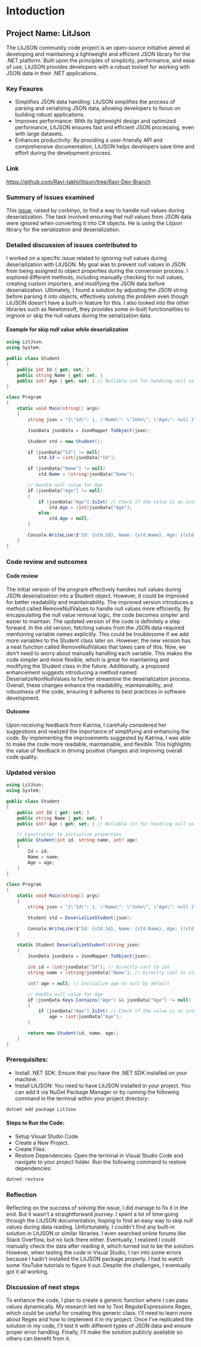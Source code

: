 # Intoduction
## Project Name: LitJson
The LitJSON community code project is an open-source initiative aimed at developing and maintaining a lightweight and efficient JSON library for the .NET platform. Built upon the principles of simplicity, performance, and ease of use, LitJSON provides developers with a robust toolset for working with JSON data in their .NET applications.
### Key Feaures
* Simplifies JSON data handling: LitJSON simplifies the process of parsing and serializing JSON data, allowing developers to focus on building robust applications.
* Improves performance: With its lightweight design and optimized performance, LitJSON ensures fast and efficient JSON processing, even with large datasets.
* Enhances productivity: By providing a user-friendly API and comprehensive documentation, LitJSON helps developers save time and effort during the development process.
### Link
https://github.com/Ravi-takhi/litjson/tree/Ravi-Dev-Branch
### Summary of issues examined
This [issue](https://github.com/LitJSON/litjson/issues/121), raised by corbinyo, to find a way to handle null values during deserialization. The task involved ensuring that null values from JSON data were ignored when converting it into C# objects. He is using the Litjson library for the serialization and deserialization.
### Detailed discussion of issues contributed to
I worked on a specific issue related to ignoring null values during deserialization with LitJSON. My goal was to prevent null values in JSON from being assigned to object properties during the conversion process. I explored different methods, including manually checking for null values, creating custom importers, and modifying the JSON data before deserialization. Ultimately, I found a solution by adjusting the JSON string before parsing it into objects, effectively solving the problem even though LitJSON doesn't have a built-in feature for this. I also looked into the other libraries such as Newtonsoft, they provides some in-built functionalities to ingnore or skip the null values during the serialization data.
#### Example for skip null value while deserialization
``` csharp
using LitJson;
using System;

public class Student
{
    public int Id { get; set; }
    public string Name { get; set; }
    public int? Age { get; set; } // Nullable int for handling null values
}

class Program
{
    static void Main(string[] args)
    {
        string json = "{\"Id\": 1, \"Name\": \"John\", \"Age\": null }"; // JSON string with null value for Age

        JsonData jsonData = JsonMapper.ToObject(json);

        Student std = new Student();

        if (jsonData["Id"] != null)
            std.Id = (int)jsonData["Id"];

        if (jsonData["Name"] != null)
            std.Name = (string)jsonData["Name"];

        // Handle null value for Age
        if (jsonData["Age"] != null)
        {
            if (jsonData["Age"].IsInt) // Check if the value is an integer
                std.Age = (int)jsonData["Age"];
            else
                std.Age = null;
        }

        Console.WriteLine($"Id: {std.Id}, Name: {std.Name}, Age: {(std.Age.HasValue ? std.Age.ToString() : "N/A")}");
    }
}
```
### Code review and outcomes
#### Code review
The initial version of the program effectively handles null values during JSON deserialization into a Student object. However, it could be improved for better readability and maintainability. The improved version introduces a method called RemoveNullValues to handle null values more efficiently. By encapsulating the null value removal logic, the code becomes simpler and easier to maintain. The updated version of the code is definitely a step forward. In the old version, fetching values from the JSON data required mentioning variable names explicitly. This could be troublesome if we add more variables to the Student class later on. However, the new version has a neat function called RemoveNullValues that takes care of this. Now, we don't need to worry about manually handling each variable. This makes the code simpler and more flexible, which is great for maintaining and modifying the Student class in the future. Additionally, a proposed enhancement suggests introducing a method named DeserializeNonNullValues to further streamline the deserialization process. Overall, these changes enhance the readability, maintainability, and robustness of the code, ensuring it adheres to best practices in software development.
#### Outcome
Upon receiving feedback from Katrina, I carefully considered her suggestions and realized the importance of simplifying and enhancing the code. By implementing the improvements suggested by Katrina, I was able to make the code more readable, maintainable, and flexible. This highlights the value of feedback in driving positive changes and improving overall code quality.
### Updated version
``` csharp
using LitJson;
using System;

public class Student
{
    public int Id { get; set; }
    public string Name { get; set; }
    public int? Age { get; set; } // Nullable int for handling null values

    // Constructor to initialize properties
    public Student(int id, string name, int? age)
    {
        Id = id;
        Name = name;
        Age = age;
    }
}

class Program
{
    static void Main(string[] args)
    {
        string json = "{\"Id\": 1, \"Name\": \"John\", \"Age\": null }"; // JSON string with null value for Age

        Student std = DeserializeStudent(json);

        Console.WriteLine($"Id: {std.Id}, Name: {std.Name}, Age: {(std.Age.HasValue ? std.Age.ToString() : "N/A")}");
    }

    static Student DeserializeStudent(string json)
    {
        JsonData jsonData = JsonMapper.ToObject(json);

        int id = (int)jsonData["Id"]; // Directly cast to int
        string name = (string)jsonData["Name"]; // Directly cast to string

        int? age = null; // Initialize age to null by default

        // Handle null value for Age
        if (jsonData.Keys.Contains("Age") && jsonData["Age"] != null)
        {
            if (jsonData["Age"].IsInt) // Check if the value is an integer
                age = (int)jsonData["Age"];
        }

        return new Student(id, name, age);
    }
}
```
### Prerequisites:
* Install .NET SDK: Ensure that you have the .NET SDK installed on your machine. 
* Install LitJSON: You need to have LitJSON installed in your project. You can add it via NuGet Package Manager or by running the following command in the terminal within your project directory:
``` csharp
dotnet add package LitJson
```
#### Steps to Run the Code:
* Setup Visual Studio Code.
* Create a New Project.
* Create Files.
* Restore Dependencies: Open the terminal in Visual Studio Code and navigate to your project folder. Run the following command to restore dependencies:
``` csharp
dotnet restore
```
### Reflection
Reflecting on the success of solving the issue, I did manage to fix it in the end. But it wasn't a straightforward journey. I spent a lot of time going through the LitJSON documentation, hoping to find an easy way to skip null values during data reading. Unfortunately, I couldn't find any built-in solution in LitJSON or similar libraries. I even searched online forums like Stack Overflow, but no luck there either. Eventually, I realized I could manually check the data after reading it, which turned out to be the solution. However, when testing the code in Visual Studio, I ran into some errors because I hadn't installed the LitJSON package properly. I had to watch some YouTube tutorials to figure it out. Despite the challenges, I eventually got it all working.
### Discussion of next steps
To enhance the code, I plan to create a generic function where I can pass values dynamically. My research led me to Text RegularExpressions Regex, which could be useful for creating this generic class. I'll need to learn more about Regex and how to implement it in my project. Once I've replicated the solution in my code, I'll test it with different types of JSON data and ensure proper error handling. Finally, I'll make the solution publicly available so others can benefit from it.


